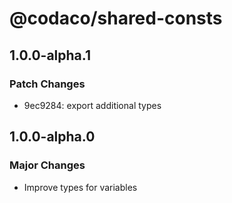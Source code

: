 # @codaco/shared-consts

## 1.0.0-alpha.1

### Patch Changes

- 9ec9284: export additional types

## 1.0.0-alpha.0

### Major Changes

- Improve types for variables
